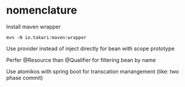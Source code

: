 # nomenclature

Install maven wrapper

    mvn -N io.takari:maven:wrapper
    
Use provider instead of inject directly for bean with scope prototype

Perfer @Resource than @Qualifier for filtering bean by name

Use atomikos with spring boot for transcation manangement (like: two phase commit)